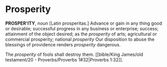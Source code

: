 # Prosperity

**PROSPER'ITY**, _noun_ \[Latin prosperitas.\] Advance or gain in any thing good or desirable; successful progress in any business or enterprise; success; attainment of the object desired; as the _prosperity_ of arts; agricultural or commercial prosperity; national _prosperity_ Our disposition to abuse the blessings of providence renders _prosperity_ dangerous.

The _prosperity_ of fools shall destroy them. [[bible/King James/old testament/20 - Proverbs/Proverbs 1#32|Proverbs 1:32]].